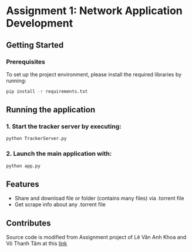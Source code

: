 # Assignment 1: Network Application Development

## Getting Started

### Prerequisites

To set up the project environment, please install the required libraries by running:
```bash
pip install -r requirements.txt
```

## Running the application
### 1. Start the tracker server by executing:
```bash
python TrackerServer.py
```
### 2. Launch the main application with:
```bash
python app.py
```

## Features
- Share and download file or folder (contains many files) via .torrent file
- Get scrape info about any .torrent file
## Contributes
Source code is modified from Assignment project of Lê Văn Anh Khoa and Võ Thanh Tâm at this [link](https://github.com/khoalva/CO3093-P2P-File-Transfer)
